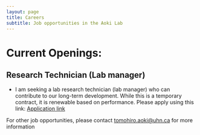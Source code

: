 ```yaml
---
layout: page
title: Careers
subtitle: Job opportunities in the Aoki Lab
---
```


# Current Openings:

## Research Technician (Lab manager) 

* I am seeking a lab research technician (lab manager) who can contribute to our long-term development. While this is a temporary contract, it is renewable based on performance. Please apply using this link: [Application link](https://jobs.smartrecruiters.com/UniversityHealthNetwork/744000019211455-research-technician-i)


For other job opportunities, please contact tomohiro.aoki@uhn.ca for more information
